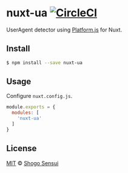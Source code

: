 # nuxt-ua [![CircleCI](https://circleci.com/gh/1000ch/nuxt-ua.svg?style=svg)](https://circleci.com/gh/1000ch/nuxt-ua)

UserAgent detector using [Platform.js](https://github.com/bestiejs/platform.js) for Nuxt.

## Install

```bash
$ npm install --save nuxt-ua
```

## Usage

Configure `nuxt.config.js`.

```js
module.exports = {
  modules: [
    'nuxt-ua'
  ]
}
```

## License

[MIT](https://1000ch.mit-license.org) © [Shogo Sensui](https://github.com/1000ch)

